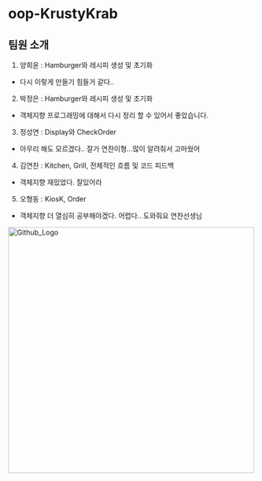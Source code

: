 # oop-KrustyKrab

## 팀원 소개
1. 양희윤 : Hamburger와 레시피 생성 및 초기화
- 다시 이렇게 만들기 힘들거 같다..
2. 박정은 : Hamburger와 레시피 생성 및 초기화
- 객체지향 프로그래밍에 대해서 다시 정리 할 수 있어서 좋았습니다.
3. 정성연 : Display와 CheckOrder
- 아무리 해도 모르겠다.. 잘가 연찬이형...많이 알려줘서 고마웠어
4. 김연찬 : Kitchen, Grill, 전체적인 흐름 및 코드 피드백
- 객체지향 재밌었다. 잘있어라
5. 오형동 : KiosK, Order
- 객체지향 더 열심히 공부해야겠다. 어렵다.. 도와줘요 연찬선생님

<img height="500px" src="C:\Users\TECH5-03\Downloads\다운로드.jpg" title="Github_Logo" width="500px"/></img>